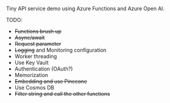 Tiny API service demo using Azure Functions and Azure Open AI.  

TODO: 

- ~~Functions brush up~~
- ~~Async/await~~
- ~~Request parameter~~
- ~~Logging~~ and Monitoring configuration
- Worker threading
- Use Key Vault
- Authentication (OAuth?)
- Memorization
- ~~Embedding and use Pinecone~~
- Use Cosmos DB
- ~~Filter string and call the other functions~~
